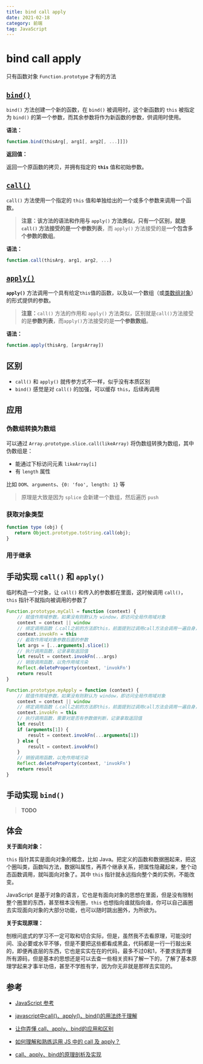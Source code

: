 ```yaml
---
title: bind call apply
date: 2021-02-18
category: 前端
tag: JavaScript
---
```




# bind call apply

只有函数对象 `Function.prototype` 才有的方法

## [`bind()`](https://developer.mozilla.org/zh-CN/docs/Web/JavaScript/Reference/Global_Objects/Function/bind)

`bind()` 方法创建一个新的函数，在 `bind()` 被调用时，这个新函数的 `this` 被指定为 `bind()` 的第一个参数，而其余参数将作为新函数的参数，供调用时使用。

**语法：**

```js
function.bind(thisArg[, arg1[, arg2[, ...]]])
```

**返回值：**

返回一个原函数的拷贝，并拥有指定的 **`this`** 值和初始参数。

## [`call()`](https://developer.mozilla.org/zh-CN/docs/Web/JavaScript/Reference/Global_Objects/Function/call)

`call()` 方法使用一个指定的 `this` 值和单独给出的一个或多个参数来调用一个函数。

> **注意：**该方法的语法和作用与 `apply()` 方法类似，只有一个区别，就是 `call()` 方法接受的是**一个参数列表**，而 `apply()` 方法接受的是**一个包含多个参数的数组**。

**语法：**

```js
function.call(thisArg, arg1, arg2, ...)
```

## [`apply()`](https://developer.mozilla.org/zh-CN/docs/Web/JavaScript/Reference/Global_Objects/Function/apply)

**`apply()`** 方法调用一个具有给定`this`值的函数，以及以一个数组（或[类数组对象](https://developer.mozilla.org/zh-CN/docs/Web/JavaScript/Guide/Indexed_collections#Working_with_array-like_objects)）的形式提供的参数。

> **注意：**`call()` 方法的作用和 `apply()` 方法类似，区别就是`call()`方法接受的是**参数列表**，而`apply()`方法接受的是**一个参数数组**。

**语法：**

```js
function.apply(thisArg, [argsArray])
```

## 区别

- `call()` 和 `apply()` 就传参方式不一样，似乎没有本质区别
- `bind()` 感觉是对 `call()` 的加强，可以缓存 `this`，后续再调用

## 应用

### 伪数组转换为数组

可以通过 `Array.prototype.slice.call(likeArray)` 将伪数组转换为数组，其中伪数组是：

- 能通过下标访问元素 `likeArray[i]`
- 有 `length` 属性

比如 `DOM`、`arguments`、`{0: 'foo', length: 1}` 等

> 原理是大致是因为 `splice` 会新建一个数组，然后遍历 `push`

### 获取对象类型

```js
function type (obj) {
   return Object.prototype.toString.call(obj);
}
```

### 用于继承

## 手动实现 `call()` 和 `apply()`

临时构造一个对象，让 `call()` 和传入的参数都在里面，这时候调用 `call()`，`this` 指针不就指向被调用的参数了

```js
Function.prototype.myCall = function (context) {
    // 赋值作用域参数，如果没有则默认为 window，即访问全局作用域对象
    context = context || window    
    // 绑定调用函数（.call之前的方法即this，前面提到过调用call方法会调用一遍自身，所以这里要存下来）
    context.invokFn = this    
    // 截取作用域对象参数后面的参数
    let args = [...arguments].slice(1)
    // 执行调用函数，记录拿取返回值
    let result = context.invokFn(...args)
    // 销毁调用函数，以免作用域污染
    Reflect.deleteProperty(context, 'invokFn')
    return result
}

Function.prototype.myApply = function (context) {
    // 赋值作用域参数，如果没有则默认为 window，即访问全局作用域对象
    context = context || window
    // 绑定调用函数（.call之前的方法即this，前面提到过调用call方法会调用一遍自身，所以这里要存下来）
    context.invokFn = this
    // 执行调用函数，需要对是否有参数做判断，记录拿取返回值
    let result
    if (arguments[1]) {
        result = context.invokFn(...arguments[1])
    } else {
        result = context.invokFn()
    }
    // 销毁调用函数，以免作用域污染
    Reflect.deleteProperty(context, 'invokFn')
    return result
}
```

## 手动实现 `bind()`

> **TODO**

## 体会

**关于面向对象：**

`this` 指针其实是面向对象的概念，比如 Java。把定义的函数和数据圈起来，把这个圈叫类，函数叫方法，数据叫属性，再弄个继承关系，把属性隐藏起来，整个动态函数调用，就叫面向对象了。其中 `this` 指针就永远指向整个类的实例，不能改变。

JavaScript 是基于对象的语言，它也是有面向对象的思想在里面，但是没有限制整个圈里的东西，甚至根本没有圈，`this` 也想指向谁就指向谁，你可以自己画圈去实现面向对象的大部分功能，也可以随时跳出圈外，为所欲为。

**关于实现原理：**

刨根问底式的学习不一定可取和切合实际，但是，虽然我不去看原理，可能没时间、没必要或水平不够，但是不要把这些都看成黑盒，代码都是一行一行敲出来的，即便再底层的东西，它也是实实在在的代码，最多不过0和1，不要求我弄懂所有源码，但是基本的思想还是可以去查一些相关资料了解一下的，了解了基本原理学起来才事半功倍，甚至不学胜有学，因为你无非就是那样去实现的。

## 参考

- [JavaScript 参考](https://developer.mozilla.org/zh-CN/docs/Web/JavaScript/Reference)

- [javascript中call()、apply()、bind()的用法终于理解](https://www.cnblogs.com/Shd-Study/p/6560808.html)
- [让你弄懂 call、apply、bind的应用和区别](https://juejin.cn/post/6844903567967387656)

- [如何理解和熟练运用 JS 中的 call 及 apply？](https://www.zhihu.com/question/20289071/answer/93261557)

- [call、apply、bind的原理剖析及实现](https://www.cnblogs.com/zhazhanitian/p/11400898.html)
